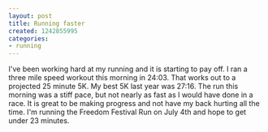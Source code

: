 ```yaml
---
layout: post
title: Running faster
created: 1242855995
categories:
- running
---
```

I've been working hard at my running and it is starting to pay off.  I ran a three mile speed workout this morning in 24:03.  That works out to a projected 25 minute 5K.  My best 5K last year was 27:16.  The run this morning was a stiff pace, but not nearly as fast as I would have done in a race.  It is great to be making progress and not have my back hurting all the time.  I'm running the Freedom Festival Run on July 4th and hope to get under 23 minutes.
